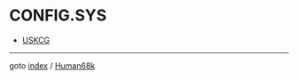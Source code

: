 # CONFIG.SYS

* [USKCG](uskcg/README.md)

----
goto [index](../../README.md) / [Human68k](../README.md)
